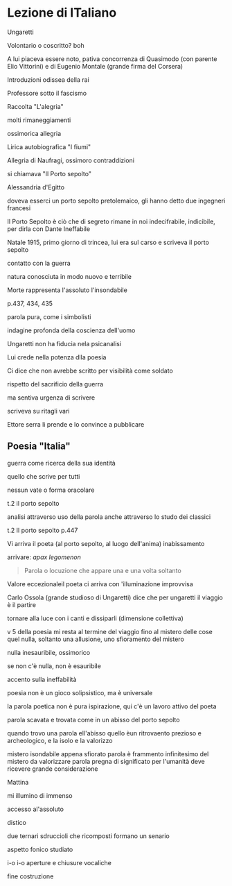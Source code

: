 # Lezione di ITaliano

Ungaretti 

Volontario o coscritto? boh

A lui piaceva essere noto, pativa concorrenza di Quasimodo (con parente Elio Vittorini) e di Eugenio Montale (grande firma del Corsera)

Introduzioni odissea della rai 

Professore sotto il fascismo

Raccolta "L'alegria" 

molti rimaneggiamenti

ossimorica allegria

Lirica autobiografica "I fiumi"

Allegria di Naufragi, ossimoro contraddizioni

si chiamava "Il Porto sepolto"

Alessandria d'Egitto

doveva esserci un porto sepolto pretolemaico, gli hanno detto due ingegneri francesi

Il Porto Sepolto è ciò che di segreto rimane in noi indecifrabile, indicibile, per dirla con Dante Ineffabile


Natale 1915, primo giorno di trincea, lui era sul carso
e scriveva il porto sepolto

contatto con la guerra

natura conosciuta in modo nuovo e terribile

Morte rappresenta l'assoluto
l'insondabile


p.437, 434, 435

parola pura, come i simbolisti

indagine profonda della coscienza dell'uomo

Ungaretti non ha fiducia nela psicanalisi

Lui crede nella potenza dlla poesia


Ci dice che non avrebbe scritto per visibilità come soldato

rispetto del sacrificio della guerra

ma sentiva urgenza di scrivere

scriveva su ritagli vari

Ettore serra li prende e lo convince a pubblicare

Poesia "Italia"
---

guerra come ricerca della sua identità

quello che scrive per tutti

nessun vate o forma oracolare



t.2 il porto sepolto


analisi attraverso uso della parola anche attraverso lo studo dei classici



t.2
Il porto sepolto
p.447

Vi arriva il poeta (al porto sepolto, al luogo dell'anima) 
inabissamento

arrivare: _apax legomenon_
> Parola o locuzione che appare una e una volta soltanto


Valore eccezionaleil poeta ci arriva con 'illuminazione improvvisa

Carlo Ossola (grande studioso di Ungaretti) dice che per ungaretti il viaggio è il partire

tornare alla luce con i canti e dissiparli (dimensione collettiva)

v 5 della poesia mi resta al termine del viaggio fino al mistero delle cose
quel nulla, soltanto una allusione, uno sfioramento del mistero

nulla inesauribile, ossimorico

se non c'è nulla, non è esauribile

accento sulla ineffabilità

poesia non è un gioco solipsistico, ma è universale

la parola poetica non è pura ispirazione, qui c'è un lavoro attivo del poeta


parola scavata e trovata come in un abisso del porto sepolto

quando trovo una parola ell'abisso quello èun ritrovaento prezioso e archeologico, e la isolo e la valorizzo

mistero isondabile appena sfiorato
parola è frammento infinitesimo del mistero da valorizzare 
parola pregna di significato per l'umanità 
deve ricevere grande considerazione


Mattina

mi illumino di immenso

accesso al'assoluto

distico

due ternari sdruccioli che ricomposti formano un senario


aspetto fonico studiato

i-o i-o aperture e chiusure vocaliche

fine costruzione
<!--stackedit_data:
eyJoaXN0b3J5IjpbMTc1OTgyMjkxLDcxNDc1ODk2MSw1NDUzOT
gyNDBdfQ==
-->